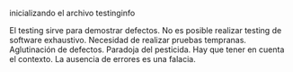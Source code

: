 inicializando el archivo testinginfo

El testing sirve para demostrar defectos.
No es posible realizar testing de software exhaustivo.
Necesidad de realizar pruebas tempranas.
Aglutinación de defectos.
Paradoja del pesticida.
Hay que tener en cuenta el contexto.
La ausencia de errores es una falacia.